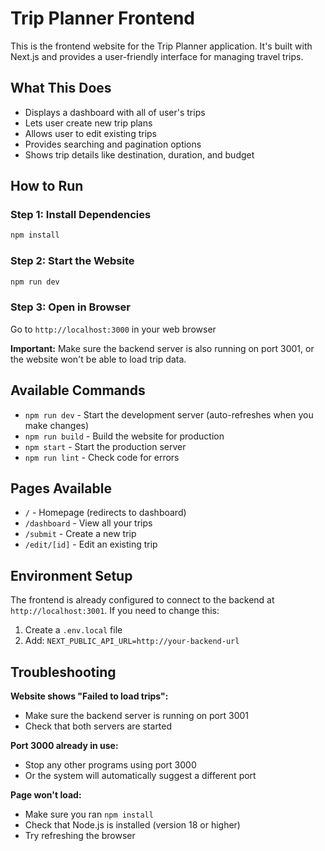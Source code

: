 # Trip Planner Frontend

This is the frontend website for the Trip Planner application. It's built with Next.js and provides a user-friendly interface for managing travel trips.

## What This Does

- Displays a dashboard with all of user's trips
- Lets user create new trip plans
- Allows user to edit existing trips
- Provides searching and pagination options
- Shows trip details like destination, duration, and budget

## How to Run

### Step 1: Install Dependencies
```bash
npm install
```

### Step 2: Start the Website
```bash
npm run dev
```

### Step 3: Open in Browser
Go to `http://localhost:3000` in your web browser

**Important:** Make sure the backend server is also running on port 3001, or the website won't be able to load trip data.

## Available Commands

- `npm run dev` - Start the development server (auto-refreshes when you make changes)
- `npm run build` - Build the website for production
- `npm start` - Start the production server
- `npm run lint` - Check code for errors

## Pages Available

- `/` - Homepage (redirects to dashboard)
- `/dashboard` - View all your trips
- `/submit` - Create a new trip
- `/edit/[id]` - Edit an existing trip

## Environment Setup

The frontend is already configured to connect to the backend at `http://localhost:3001`. If you need to change this:

1. Create a `.env.local` file
2. Add: `NEXT_PUBLIC_API_URL=http://your-backend-url`

## Troubleshooting

**Website shows "Failed to load trips":**
- Make sure the backend server is running on port 3001
- Check that both servers are started

**Port 3000 already in use:**
- Stop any other programs using port 3000
- Or the system will automatically suggest a different port

**Page won't load:**
- Make sure you ran `npm install`
- Check that Node.js is installed (version 18 or higher)
- Try refreshing the browser
